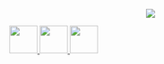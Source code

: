 <!--
**ankitBytes/ankitBytes** is a ✨ _special_ ✨ repository because its `README.md` (this file) appears on your GitHub profile.

Here are some ideas to get you started:

- 🔭 I’m currently working on ...
- 🌱 I’m currently learning ...
- 👯 I’m looking to collaborate on ...
- 🤔 I’m looking for help with ...
- 💬 Ask me about ...
- 📫 How to reach me: ...
- 😄 Pronouns: ...
- ⚡ Fun fact: ...
-->

<p align="center">
  <img src="https://capsule-render.vercel.app/api?type=venom&height=300&color=gradient&text=Hello%20Everyone!&textBg=false&animation=twinkling"/>
</p>

<div>
<a href="www.linkedin.com/in/ankit-kumar-sahu" target="_blank" style="padding: '0 1rem">
  <img height="50" src="https://cdn2.iconfinder.com/data/icons/social-media-2285/512/1_Linkedin_unofficial_colored_svg-512.png"/>
</a>

<a href="https://twitter.com/Ankitkumarsa" target="_blank">
  <img height="50" src="https://cdn1.iconfinder.com/data/icons/logotypes/32/twitter-64.png"/>
</a>

<a href="https://leetcode.com/u/ankit_2025/" target="_blank">
  <img height="50" src="https://assets.leetcode.com/static_assets/public/icons/favicon-192x192.png"/>
</a>
</div>


